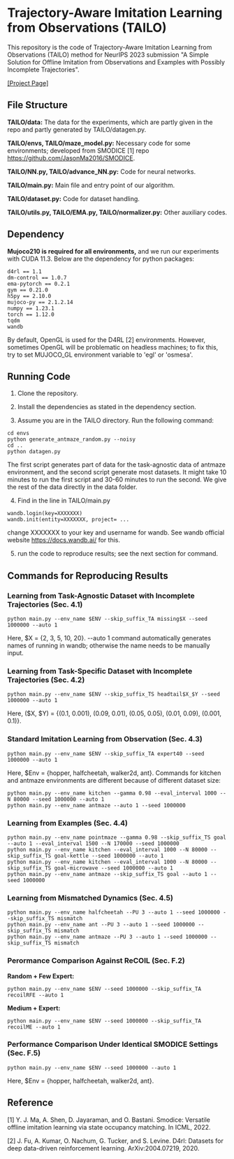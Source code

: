
#  Trajectory-Aware Imitation Learning from Observations (TAILO)

This repository is the code of Trajectory-Aware Imitation Learning from Observations (TAILO) method for NeurIPS 2023 submission "A Simple Solution for Offline Imitation from Observations and Examples with Possibly Incomplete Trajectories".

<a href=https://kaiyan289.github.io/jekyll/update/2023/10/06/TAILO.html>[Project Page]</a>


## File Structure

**TAILO/data:** The data for the experiments, which are partly given in the repo and partly generated by TAILO/datagen.py.

**TAILO/envs, TAILO/maze_model.py:** Necessary code for some environments; developed from SMODICE [1] repo https://github.com/JasonMa2016/SMODICE.

**TAILO/NN.py, TAILO/advance_NN.py:** Code for neural networks.

**TAILO/main.py:** Main file and entry point of our algorithm.

**TAILO/dataset.py:** Code for dataset handling. 

**TAILO/utils.py, TAILO/EMA.py, TAILO/normalizer.py:** Other auxiliary codes.

## Dependency

**Mujoco210 is required for all environments,** and we run our experiments with CUDA 11.3. Below are the dependency for python packages:
```
d4rl == 1.1
dm-control == 1.0.7
ema-pytorch == 0.2.1
gym == 0.21.0
h5py == 2.10.0
mujoco-py == 2.1.2.14
numpy == 1.23.1
torch == 1.12.0
tqdm
wandb
```
By default, OpenGL is used for the D4RL [2] environments. However, sometimes OpenGL will be problematic on headless machines; to fix this, try to set MUJOCO_GL environment variable to 'egl' or 'osmesa'.

## Running Code

1. Clone the repository.

2. Install the dependencies as stated in the dependency section.

3. Assume you are in the TAILO directory. Run the following command:
```
cd envs
python generate_antmaze_random.py --noisy
cd ..
python datagen.py
```
The first script generates part of data for the task-agnostic data of antmaze environment, and the second script generate most datasets. It might take 10 minutes to run the first script and 30-60 minutes to run the second. We give the rest of the data directly in the data folder. 

4. Find in the line in TAILO/main.py 
```
wandb.login(key=XXXXXXX)
wandb.init(entity=XXXXXXX, project= ...
```
change XXXXXXX to your key and username for wandb. See wandb official website https://docs.wandb.ai/ for this.

5. run the code to reproduce results; see the next section for command.

## Commands for Reproducing Results

### Learning from Task-Agnostic Dataset with Incomplete Trajectories (Sec. 4.1)
```
python main.py --env_name $ENV --skip_suffix_TA missing$X --seed 1000000 --auto 1
```
Here, $X = {2, 3, 5, 10, 20}. --auto 1 command automatically generates names of running in wandb; otherwise the name needs to be manually input.

### Learning from Task-Specific Dataset with Incomplete Trajectories (Sec. 4.2)
```
python main.py --env_name $ENV --skip_suffix_TS headtail$X_$Y --seed 1000000 --auto 1
```
Here, ($X, $Y) = {(0.1, 0.001), (0.09, 0.01), (0.05, 0.05), (0.01, 0.09), (0.001, 0.1)}.

### Standard Imitation Learning from Observation (Sec. 4.3)

```
python main.py --env_name $ENV --skip_suffix_TA expert40 --seed 1000000 --auto 1
```
Here, $Env = {hopper, halfcheetah, walker2d, ant}. Commands for kitchen and antmaze environments are different because of different dataset size:
```
python main.py --env_name kitchen --gamma 0.98 --eval_interval 1000 --N 80000 --seed 1000000 --auto 1
python main.py --env_name antmaze --auto 1 --seed 1000000
```

### Learning from Examples (Sec. 4.4)
```
python main.py --env_name pointmaze --gamma 0.98 --skip_suffix_TS goal --auto 1 --eval_interval 1500 --N 170000 --seed 1000000
python main.py --env_name kitchen --eval_interval 1000 --N 80000 --skip_suffix_TS goal-kettle --seed 1000000 --auto 1
python main.py --env_name kitchen --eval_interval 1000 --N 80000 --skip_suffix_TS goal-microwave --seed 1000000 --auto 1
python main.py --env_name antmaze --skip_suffix_TS goal --auto 1 --seed 1000000
```
### Learning from Mismatched Dynamics (Sec. 4.5)

```
python main.py --env_name halfcheetah --PU 3 --auto 1 --seed 1000000 --skip_suffix_TS mismatch 
python main.py --env_name ant --PU 3 --auto 1 --seed 1000000 --skip_suffix_TS mismatch
python main.py --env_name antmaze --PU 3 --auto 1 --seed 1000000 --skip_suffix_TS mismatch
```

### Perormance Comparison Against ReCOIL (Sec. F.2)

**Random + Few Expert:**
```
python main.py --env_name $ENV --seed 1000000 --skip_suffix_TA recoilRFE --auto 1
```

**Medium + Expert:**
```
python main.py --env_name $ENV --seed 1000000 --skip_suffix_TA recoilME --auto 1
```

### Performance Comparison Under Identical SMODICE Settings (Sec. F.5)

```
python main.py --env_name $ENV --seed 1000000 --auto 1
```
Here, $Env = {hopper, halfcheetah, walker2d, ant}.

## Reference

[1] Y. J. Ma, A. Shen, D. Jayaraman, and O. Bastani. Smodice: Versatile offline imitation learning via state occupancy matching. In  ICML, 2022.

[2] J. Fu, A. Kumar, O. Nachum, G. Tucker, and S. Levine. D4rl: Datasets for deep data-driven reinforcement learning.  ArXiv:2004.07219, 2020.


